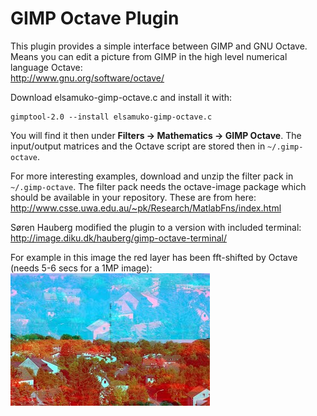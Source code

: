 # GIMP Octave Plugin

This plugin provides a simple interface between GIMP and GNU Octave.
Means you can edit a picture from GIMP in the high level numerical language Octave:  
http://www.gnu.org/software/octave/

Download elsamuko-gimp-octave.c and install it with:

    gimptool-2.0 --install elsamuko-gimp-octave.c

You will find it then under **Filters → Mathematics → GIMP Octave**.
The input/output matrices and the Octave script are stored then in `~/.gimp-octave`.

For more interesting examples, download and unzip the filter pack in `~/.gimp-octave`.
The filter pack needs the octave-image package which should be available in your repository.
These are from here:  
http://www.csse.uwa.edu.au/~pk/Research/MatlabFns/index.html

Søren Hauberg modified the plugin to a version with included terminal:  
http://image.diku.dk/hauberg/gimp-octave-terminal/

For example in this image the red layer has been fft-shifted by Octave (needs 5-6 secs for a 1MP image):  
<img src="octave.jpg">
